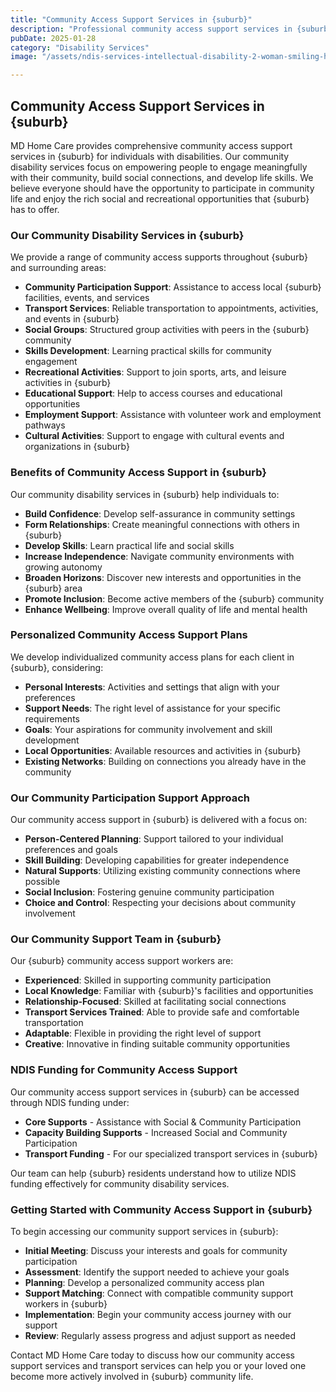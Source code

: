 ```yaml
---
title: "Community Access Support Services in {suburb}"
description: "Professional community access support services in {suburb}. We provide community disability services, transport services, and community participation support to help individuals connect with their local community."
pubDate: 2025-01-28
category: "Disability Services"
image: "/assets/ndis-services-intellectual-disability-2-woman-smiling-hugging.webp"

---
```


## Community Access Support Services in {suburb}

MD Home Care provides comprehensive community access support services in {suburb} for individuals with disabilities. Our community disability services focus on empowering people to engage meaningfully with their community, build social connections, and develop life skills. We believe everyone should have the opportunity to participate in community life and enjoy the rich social and recreational opportunities that {suburb} has to offer.

### Our Community Disability Services in {suburb}

We provide a range of community access supports throughout {suburb} and surrounding areas:

- **Community Participation Support**: Assistance to access local {suburb} facilities, events, and services
- **Transport Services**: Reliable transportation to appointments, activities, and events in {suburb}
- **Social Groups**: Structured group activities with peers in the {suburb} community
- **Skills Development**: Learning practical skills for community engagement
- **Recreational Activities**: Support to join sports, arts, and leisure activities in {suburb}
- **Educational Support**: Help to access courses and educational opportunities
- **Employment Support**: Assistance with volunteer work and employment pathways
- **Cultural Activities**: Support to engage with cultural events and organizations in {suburb}

### Benefits of Community Access Support in {suburb}

Our community disability services in {suburb} help individuals to:

- **Build Confidence**: Develop self-assurance in community settings
- **Form Relationships**: Create meaningful connections with others in {suburb}
- **Develop Skills**: Learn practical life and social skills
- **Increase Independence**: Navigate community environments with growing autonomy
- **Broaden Horizons**: Discover new interests and opportunities in the {suburb} area
- **Promote Inclusion**: Become active members of the {suburb} community
- **Enhance Wellbeing**: Improve overall quality of life and mental health

### Personalized Community Access Support Plans

We develop individualized community access plans for each client in {suburb}, considering:

- **Personal Interests**: Activities and settings that align with your preferences
- **Support Needs**: The right level of assistance for your specific requirements
- **Goals**: Your aspirations for community involvement and skill development
- **Local Opportunities**: Available resources and activities in {suburb}
- **Existing Networks**: Building on connections you already have in the community

### Our Community Participation Support Approach

Our community access support in {suburb} is delivered with a focus on:

- **Person-Centered Planning**: Support tailored to your individual preferences and goals
- **Skill Building**: Developing capabilities for greater independence
- **Natural Supports**: Utilizing existing community connections where possible
- **Social Inclusion**: Fostering genuine community participation
- **Choice and Control**: Respecting your decisions about community involvement

### Our Community Support Team in {suburb}

Our {suburb} community access support workers are:

- **Experienced**: Skilled in supporting community participation
- **Local Knowledge**: Familiar with {suburb}'s facilities and opportunities
- **Relationship-Focused**: Skilled at facilitating social connections
- **Transport Services Trained**: Able to provide safe and comfortable transportation
- **Adaptable**: Flexible in providing the right level of support
- **Creative**: Innovative in finding suitable community opportunities

### NDIS Funding for Community Access Support

Our community access support services in {suburb} can be accessed through NDIS funding under:

- **Core Supports** - Assistance with Social & Community Participation
- **Capacity Building Supports** - Increased Social and Community Participation
- **Transport Funding** - For our specialized transport services in {suburb}

Our team can help {suburb} residents understand how to utilize NDIS funding effectively for community disability services.

### Getting Started with Community Access Support in {suburb}

To begin accessing our community support services in {suburb}:

- **Initial Meeting**: Discuss your interests and goals for community participation
- **Assessment**: Identify the support needed to achieve your goals
- **Planning**: Develop a personalized community access plan
- **Support Matching**: Connect with compatible community support workers in {suburb}
- **Implementation**: Begin your community access journey with our support
- **Review**: Regularly assess progress and adjust support as needed

Contact MD Home Care today to discuss how our community access support services and transport services can help you or your loved one become more actively involved in {suburb} community life.
